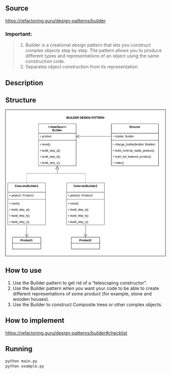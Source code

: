 ## Source

https://refactoring.guru/design-patterns/builder

### Important:

> 1. Builder is a creational design pattern that lets you construct complex objects step by step. The pattern allows you
     to produce different types and representations of an object using the same construction code.
> 2. Separates object construction from its representation

## Description

## Structure

![alt tag](builder.png)

## How to use

1. Use the Builder pattern to get rid of a “telescoping constructor”.
2. Use the Builder pattern when you want your code to be able to create different representations of some product (for
   example, stone and wooden houses).
3. Use the Builder to construct Composite trees or other complex objects.

## How to implement

https://refactoring.guru/design-patterns/builder#checklist

## Running

```
python main.py
python example.py
```